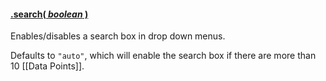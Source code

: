 #### <a name="boolean" href="#boolean">.search( *boolean* )</a>

Enables/disables a search box in drop down menus.

Defaults to `"auto"`, which will enable the search box if there are more than 10 [[Data Points]].
